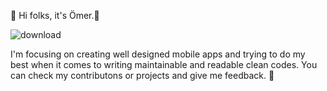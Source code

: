 👋 Hi folks, it's Ömer.👋


![download](https://user-images.githubusercontent.com/93367893/191618995-fc72f345-15ec-4a2b-9167-1eda27dfcbbe.gif)

I'm focusing on creating well designed mobile apps and trying to do my best when it comes to writing maintainable and readable clean codes. You can check my contributons or projects and give me feedback. 👾
